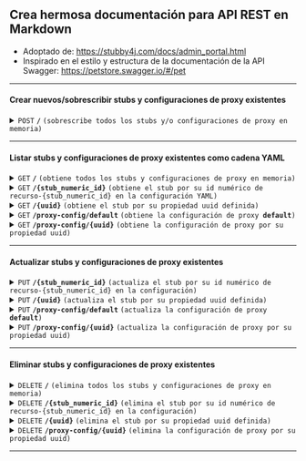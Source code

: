 
## Crea hermosa documentación para API REST en Markdown

- Adoptado de: https://stubby4j.com/docs/admin_portal.html
- Inspirado en el estilo y estructura de la documentación de la API Swagger: https://petstore.swagger.io/#/pet

------------------------------------------------------------------------------------------

#### Crear nuevos/sobrescribir stubs y configuraciones de proxy existentes

<details>
 <summary><code>POST</code> <code><b>/</b></code> <code>(sobrescribe todos los stubs y/o configuraciones de proxy en memoria)</code></summary>

##### Parámetros

> | nombre    |  tipo     | tipo de datos           | descripción                                               |
> |-----------|-----------|-------------------------|-----------------------------------------------------------|
> | Ninguno   |  requerido | objeto (JSON o YAML)    | N/A                                                       |

##### Respuestas

> | código http  | tipo de contenido                | respuesta                                                      |
> |--------------|----------------------------------|---------------------------------------------------------------|
> | `201`        | `text/plain;charset=UTF-8`       | `Configuración creada exitosamente`                           |
> | `400`        | `application/json`               | `{"code":"400","message":"Solicitud incorrecta"}`             |
> | `405`        | `text/html;charset=utf-8`        | Ninguno                                                       |

##### Ejemplo cURL

> ```javascript
>  curl -X POST -H "Content-Type: application/json" --data @post.json http://localhost:8889/
> ```

</details>

------------------------------------------------------------------------------------------

#### Listar stubs y configuraciones de proxy existentes como cadena YAML

<details>
 <summary><code>GET</code> <code><b>/</b></code> <code>(obtiene todos los stubs y configuraciones de proxy en memoria)</code></summary>

##### Parámetros

> Ninguno

##### Respuestas

> | código http  | tipo de contenido                | respuesta                                                      |
> |--------------|----------------------------------|---------------------------------------------------------------|
> | `200`        | `text/plain;charset=UTF-8`       | Cadena YAML                                                   |

##### Ejemplo cURL

> ```javascript
>  curl -X GET -H "Content-Type: application/json" http://localhost:8889/
> ```

</details>

<details>
 <summary><code>GET</code> <code><b>/{stub_numeric_id}</b></code> <code>(obtiene el stub por su id numérico de recurso-{stub_numeric_id} en la configuración YAML)</code></summary>

##### Parámetros

> | nombre              |  tipo     | tipo de datos      | descripción                              |
> |---------------------|-----------|--------------------|------------------------------------------|
> | `stub_numeric_id`   |  requerido | int ($int64)       | El id numérico específico del stub       |

##### Respuestas

> | código http  | tipo de contenido                | respuesta                                                      |
> |--------------|----------------------------------|---------------------------------------------------------------|
> | `200`        | `text/plain;charset=UTF-8`       | Cadena YAML                                                   |
> | `400`        | `application/json`               | `{"code":"400","message":"Solicitud incorrecta"}`             |

##### Ejemplo cURL

> ```javascript
>  curl -X GET -H "Content-Type: application/json" http://localhost:8889/0
> ```

</details>

<details>
  <summary><code>GET</code> <code><b>/{uuid}</b></code> <code>(obtiene el stub por su propiedad uuid definida)</code></summary>

##### Parámetros

> | nombre  |  tipo      | tipo de datos  | descripción                                  |
> |-------- |------------|----------------|----------------------------------------------|
> | `uuid`  |  requerido | string         | El identificador único específico del stub   |

##### Respuestas

> | código http  | tipo de contenido                | respuesta                                                      |
> |--------------|----------------------------------|---------------------------------------------------------------|
> | `200`        | `text/plain;charset=UTF-8`       | Cadena YAML                                                   |
> | `400`        | `application/json`               | `{"code":"400","message":"Solicitud incorrecta"}`             |

##### Ejemplo cURL

> ```javascript
>  curl -X GET -H "Content-Type: application/json" http://localhost:8889/some-unique-uuid-string
> ```

</details>


<details>
  <summary><code>GET</code> <code><b>/proxy-config/default</b></code> <code>(obtiene la configuración de proxy <b>default</b>)</code></summary>

##### Parámetros

> Ninguno

##### Respuestas

> | código http  | tipo de contenido                | respuesta                                                      |
> |--------------|----------------------------------|---------------------------------------------------------------|
> | `200`        | `text/plain;charset=UTF-8`       | Cadena YAML                                                   |
> | `400`        | `application/json`               | `{"code":"400","message":"Solicitud incorrecta"}`             |

##### Ejemplo cURL

> ```javascript
>  curl -X GET -H "Content-Type: application/json" http://localhost:8889/proxy-config/default
> ```

</details>


<details>
  <summary><code>GET</code> <code><b>/proxy-config/{uuid}</b></code> <code>(obtiene la configuración de proxy por su propiedad uuid)</code></summary>

##### Parámetros

> | nombre  |  tipo      | tipo de datos  | descripción                                          |
> |-------- |------------|----------------|------------------------------------------------------|
> | `uuid`  |  requerido | string         | El identificador único específico de la configuración de proxy |

##### Respuestas

> | código http  | tipo de contenido                | respuesta                                                      |
> |--------------|----------------------------------|---------------------------------------------------------------|
> | `200`        | `text/plain;charset=UTF-8`       | Cadena YAML                                                   |
> | `400`        | `application/json`               | `{"code":"400","message":"Solicitud incorrecta"}`             |

##### Ejemplo cURL

> ```javascript
>  curl -X GET -H "Content-Type: application/json" http://localhost:8889/proxy-config/some-unique-uuid-string
> ```

</details>

------------------------------------------------------------------------------------------

#### Actualizar stubs y configuraciones de proxy existentes

<details>
  <summary><code>PUT</code> <code><b>/{stub_numeric_id}</b></code> <code>(actualiza el stub por su id numérico de recurso-{stub_numeric_id} en la configuración)</code></summary>

##### Parámetros

> | nombre              |  tipo     | tipo de datos      | descripción                              |
> |---------------------|-----------|--------------------|------------------------------------------|
> | `stub_numeric_id`   |  requerido | int ($int64)       | El id numérico específico del stub       |

##### Respuestas

> | código http  | tipo de contenido                | respuesta                                                      |
> |--------------|----------------------------------|---------------------------------------------------------------|
> | `201`        | `text/plain;charset=UTF-8`       | `Solicitud de índice de stub#<stub_numeric_id> actualizada exitosamente"`  |
> | `400`        | `application/json`               | `{"code":"400","message":"Solicitud incorrecta"}`             |
> | `405`        | `text/html;charset=utf-8`        | Ninguno                                                       |

##### Ejemplo cURL

> ```javascript
>  curl -X PUT -H "Content-Type: application/json" --data @put.json http://localhost:8889/0
> ```

</details>

<details>
  <summary><code>PUT</code> <code><b>/{uuid}</b></code> <code>(actualiza el stub por su propiedad uuid definida)</code></summary>

##### Parámetros

> | nombre  |  tipo      | tipo de datos  | descripción                                  |
> |-------- |------------|----------------|----------------------------------------------|
> | `uuid`  |  requerido | string         | El identificador único específico del stub   |

##### Respuestas

> | código http  | tipo de contenido                | respuesta                                                      |
> |--------------|----------------------------------|---------------------------------------------------------------|
> | `201`        | `text/plain;charset=UTF-8`       | `Solicitud de uuid de stub#<uuid> actualizada exitosamente`   |
> | `400`        | `application/json`               | `{"code":"400","message":"Solicitud incorrecta"}`             |
> | `405`        | `text/html;charset=utf-8`        | Ninguno                                                       |

##### Ejemplo cURL

> ```javascript
>  curl -X PUT -H "Content-Type: application/json" --data @put.json http://localhost:8889/some-unique-uuid-string
> ```

</details>

<details>
  <summary><code>PUT</code> <code><b>/proxy-config/default</b></code> <code>(actualiza la configuración de proxy <b>default</b>)</code></summary>

##### Parámetros

> Ninguno

##### Respuestas

> | código http  | tipo de contenido                | respuesta                                                      |
> |--------------|----------------------------------|---------------------------------------------------------------|
> | `201`        | `text/plain;charset=UTF-8`       | `Configuración de proxy uuid#default actualizada exitosamente`|
> | `400`        | `application/json`               | `{"code":"400","message":"Solicitud incorrecta"}`             |
> | `405`        | `text/html;charset=utf-8`        | Ninguno                                                       |

##### Ejemplo cURL

> ```javascript
>  curl -X PUT -H "Content-Type: application/json" --data @put.json http://localhost:8889/proxy-config/default
> ```

</details>

<details>
  <summary><code>PUT</code> <code><b>/proxy-config/{uuid}</b></code> <code>(actualiza la configuración de proxy por su propiedad uuid)</code></summary>

##### Parámetros

> | nombre  |  tipo      | tipo de datos  | descripción                                                  |
> |-------- |------------|----------------|--------------------------------------------------------------|
> | `uuid`  |  requerido | string         | El identificador único específico de la configuración de proxy |

##### Respuestas

> | código http  | tipo de contenido                | respuesta                                                      |
> |--------------|----------------------------------|---------------------------------------------------------------|
> | `201`        | `text/plain;charset=UTF-8`       | `Configuración de proxy uuid#<uuid> actualizada exitosamente` |
> | `400`        | `application/json`               | `{"code":"400","message":"Solicitud incorrecta"}`             |
> | `405`        | `text/html;charset=utf-8`        | Ninguno                                                       |

##### Ejemplo cURL

> ```javascript
>  curl -X PUT -H "Content-Type: application/json" --data @put.json http://localhost:8889/proxy-config/some-unique-uuid-string
> ```

</details>

------------------------------------------------------------------------------------------

#### Eliminar stubs y configuraciones de proxy existentes

<details>
  <summary><code>DELETE</code> <code><b>/</b></code> <code>(elimina todos los stubs y configuraciones de proxy en memoria)</code></summary>

##### Parámetros

> Ninguno

##### Respuestas

> | código http  | tipo de contenido                | respuesta                                                      |
> |--------------|----------------------------------|---------------------------------------------------------------|
> | `200`        | `text/plain;charset=UTF-8`       | `Toda la configuración YAML en memoria fue eliminada exitosamente` |

##### Ejemplo cURL

> ```javascript
>  curl -X DELETE -H "Content-Type: application/json" http://localhost:8889/
> ```

</details>

<details>
  <summary><code>DELETE</code> <code><b>/{stub_numeric_id}</b></code> <code>(elimina el stub por su id numérico de recurso-{stub_numeric_id} en la configuración)</code></summary>

##### Parámetros

> | nombre              |  tipo     | tipo de datos      | descripción                              |
> |---------------------|-----------|--------------------|------------------------------------------|
> | `stub_numeric_id`   |  requerido | int ($int64)       | El id numérico específico del stub       |

##### Respuestas

> | código http  | tipo de contenido                | respuesta                                                      |
> |--------------|----------------------------------|---------------------------------------------------------------|
> | `200`        | `text/plain;charset=UTF-8`       | `Solicitud de índice de stub#<stub_numeric_id> eliminada exitosamente`   |
> | `400`        | `application/json`               | `{"code":"400","message":"Solicitud incorrecta"}`             |

##### Ejemplo cURL

> ```javascript
>  curl -X DELETE -H "Content-Type: application/json" http://localhost:8889/0
> ```

</details>


<details>
  <summary><code>DELETE</code> <code><b>/{uuid}</b></code> <code>(elimina el stub por su propiedad uuid definida)</code></summary>

##### Parámetros

> | nombre  |  tipo      | tipo de datos  | descripción                                  |
> |-------- |------------|----------------|----------------------------------------------|
> | `uuid`  |  requerido | string         | El identificador único específico del stub   |

##### Respuestas

> | código http  | tipo de contenido                | respuesta                                                      |
> |--------------|----------------------------------|---------------------------------------------------------------|
> | `200`        | `text/plain;charset=UTF-8`       | `Solicitud de uuid de stub#<uuid> eliminada exitosamente`     |
> | `400`        | `application/json`               | `{"code":"400","message":"Solicitud incorrecta"}`             |

##### Ejemplo cURL

> ```javascript
>  curl -X DELETE -H "Content-Type: application/json" http://localhost:8889/some-unique-uuid-string
> ```

</details>


<details>
  <summary><code>DELETE</code> <code><b>/proxy-config/{uuid}</b></code> <code>(elimina la configuración de proxy por su propiedad uuid)</code></summary>

##### Parámetros

> | nombre  |  tipo      | tipo de datos  | descripción                                                  |
> |-------- |------------|----------------|--------------------------------------------------------------|
> | `uuid`  |  requerido | string         | El identificador único específico de la configuración de proxy |

##### Respuestas

> | código http  | tipo de contenido                | respuesta                                                      |
> |--------------|----------------------------------|---------------------------------------------------------------|
> | `200`        | `text/plain;charset=UTF-8`       | `Configuración de proxy uuid#<uuid> eliminada exitosamente`   |
> | `400`        | `application/json`               | `{"code":"400","message":"Solicitud incorrecta"}`             |

##### Ejemplo cURL

> ```javascript
>  curl -X DELETE -H "Content-Type: application/json" http://localhost:8889/proxy-config/some-unique-uuid-string
> ```

</details>

------------------------------------------------------------------------------------------

